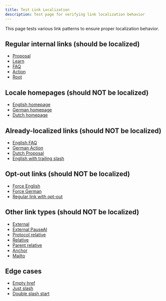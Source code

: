 ```yaml
---
title: Test Link Localization
description: Test page for verifying link localization behavior
---
```


<!-- eslint-disable -->

This page tests various link patterns to ensure proper localization behavior.

## Regular internal links (should be localized)

- [Proposal](/proposal)
- [Learn](/learn)
- [FAQ](/faq)
- [Action](/action)
- [Root](/)

## Locale homepages (should NOT be localized)

- [English homepage](/en)
- [German homepage](/de)
- [Dutch homepage](/nl)

## Already-localized links (should NOT be localized)

- [English FAQ](/en/faq)
- [German Action](/de/action)
- [Dutch Proposal](/nl/proposal)
- [English with trailing slash](/en/)

## Opt-out links (should NOT be localized)

- [Force English](/en/proposal#no-localize)
- [Force German](/de/learn#no-localize)
- [Regular link with opt-out](/action#no-localize)

## Other link types (should NOT be localized)

- [External](https://example.com)
- [External PauseAI](https://pauseai.info/proposal)
- [Protocol relative](//example.com)
- [Relative](./other-page)
- [Parent relative](../parent-page)
- [Anchor](#section)
- [Mailto](mailto:test@example.com)

## Edge cases

- [Empty href]()
- [Just slash](/)
- [Double slash start](//not-a-locale)
